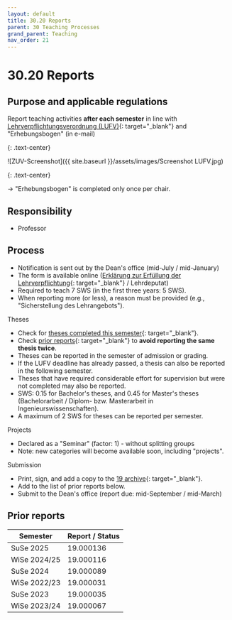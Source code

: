 ```yaml
---
layout: default
title: 30.20 Reports
parent: 30 Teaching Processes
grand_parent: Teaching
nav_order: 21
---
```


# 30.20 Reports

## Purpose and applicable regulations

Report teaching activities **after each semester** in line with [Lehrverpflichtungsverordnung (LUFV)](http://gesetze-bayern.de/Content/Document/BayLUFV){: target="_blank"} and "Erhebungsbogen" (in e-mail)

{: .text-center}

![ZUV-Screenshot]({{ site.baseurl }}/assets/images/Screenshot LUFV.jpg)

{: .text-center}

→ "Erhebungsbogen" is completed only once per chair.

## Responsibility

- Professor

## Process

- Notification is sent out by the Dean's office (mid-July / mid-January)
- The form is available online ([Erklärung zur Erfüllung der Lehrverpflichtung](https://www.uni-bamberg.de/abt-personal/formulare-infos-und-merkblaetter/){: target="_blank"} / Lehrdeputat)
- Required to teach 7 SWS (in the first three years: 5 SWS).
- When reporting more (or less), a reason must be provided (e.g., "Sicherstellung des Lehrangebots").

Theses

- Check for [theses completed this semester](https://github.com/digital-work-lab/theses-confidential){: target="_blank"}.
- Check [prior reports](https://nc-2272638881871040784.nextcloud-ionos.com/index.php/apps/files/files/62?dir=/10-lab/19_archive){: target="_blank"} to **avoid reporting the same thesis twice**.
- Theses can be reported in the semester of admission or grading.
- If the LUFV deadline has already passed, a thesis can also be reported in the following semester.
- Theses that have required considerable effort for supervision but were not completed may also be reported.
- SWS: 0.15 for Bachelor's theses, and 0.45 for Master's theses (Bachelorarbeit / Diplom- bzw. Masterarbeit in Ingenieurswissenschaften).
- A maximum of 2 SWS for theses can be reported per semester.

Projects

- Declared as a "Seminar" (factor: 1) - without splitting groups
- Note: new categories will become available soon, including "projects".

Submission

- Print, sign, and add a copy to the [19 archive](https://nc-2272638881871040784.nextcloud-ionos.com/index.php/apps/files/files/62?dir=/10-lab/19_archive){: target="_blank"}.
- Add to the list of prior reports below.
- Submit to the Dean's office (report due: mid-September / mid-March)

## Prior reports

| Semester      | Report / Status  |
|---------------|------------------|
| SuSe 2025     | 19.000136        |
| WiSe 2024/25  | 19.000116        |
| SuSe 2024     | 19.000089        |
| WiSe 2022/23  | 19.000031        |
| SuSe 2023     | 19.000035        |
| WiSe 2023/24  | 19.000067        |
